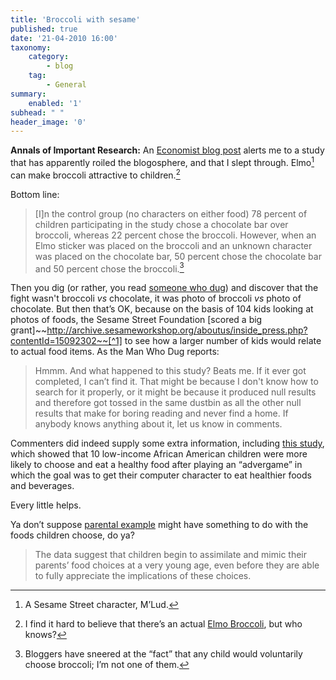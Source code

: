 ```yaml
---
title: 'Broccoli with sesame'
published: true
date: '21-04-2010 16:00'
taxonomy:
    category:
        - blog
    tag:
        - General
summary:
    enabled: '1'
subhead: " "
header_image: '0'
---
```


**Annals of Important Research:** An [Economist blog post](https://www.economist.com/free-exchange/2010/04/21/elmo/broccoli) alerts me to a study that has apparently roiled the blogosphere, and that I slept through. Elmo[^fn1] can make broccoli attractive to children.[^fn2] 

 Bottom line:

> [I]n the control group (no characters on either food) 78 percent of children participating in the study chose a chocolate bar over broccoli, whereas 22 percent chose the broccoli. However, when an Elmo sticker was placed on the broccoli and an unknown character was placed on the chocolate bar, 50 percent chose the chocolate bar and 50 percent chose the broccoli.[^fn3]

Then you dig (or rather, you read [someone who dug](https://www.motherjones.com/kevin-drum/2010/04/elmo-and-broccoli/)) and discover that the fight wasn't broccoli _vs_ chocolate, it was photo of broccoli _vs_ photo of chocolate. But then that’s OK, because on the basis of 104 kids looking at photos of foods, the Sesame Street Foundation [scored a big grant]~~http://archive.sesameworkshop.org/aboutus/inside_press.php?contentId=15092302~~[^1] to see how a larger number of kids would relate to actual food items. As the Man Who Dug reports:

> Hmmm. And what happened to this study? Beats me. If it ever got completed, I can’t find it. That might be because I don't know how to search for it properly, or it might be because it produced null results and therefore got tossed in the same dustbin as all the other null results that make for boring reading and never find a home. If anybody knows anything about it, let us know in comments.

Commenters did indeed supply some extra information, including [this study](https://pubmed.ncbi.nlm.nih.gov/19581546/), which showed that 10 low-income African American children were more likely to choose and eat a healthy food after playing an “advergame” in which the goal was to get their computer character to eat healthier foods and beverages.

Every little helps.

Ya don’t suppose [parental example](https://pubmed.ncbi.nlm.nih.gov/18981355/) might have something to do with the foods children choose, do ya?

> The data suggest that children begin to assimilate and mimic their parents’ food choices at a very young age, even before they are able to fully appreciate the implications of these choices.

[^fn1]: A Sesame Street character, M’Lud.

[^fn2]: I find it hard to believe that there’s an actual [Elmo Broccoli](http://ca.linkedin.com/pub/elmo-broccoli/2/111/660), but who knows?

[^fn3]: Bloggers have sneered at the “fact” that any child would voluntarily choose broccoli; I’m not one of them. 

[^1]: 2022-04-21: Vanished, like the full study, it seems. But I know I didn’t dream this: [The Elmo/Broccoli Study](https://daddytypes.com/2010/04/22/the_elmobroccoli_study.php)
